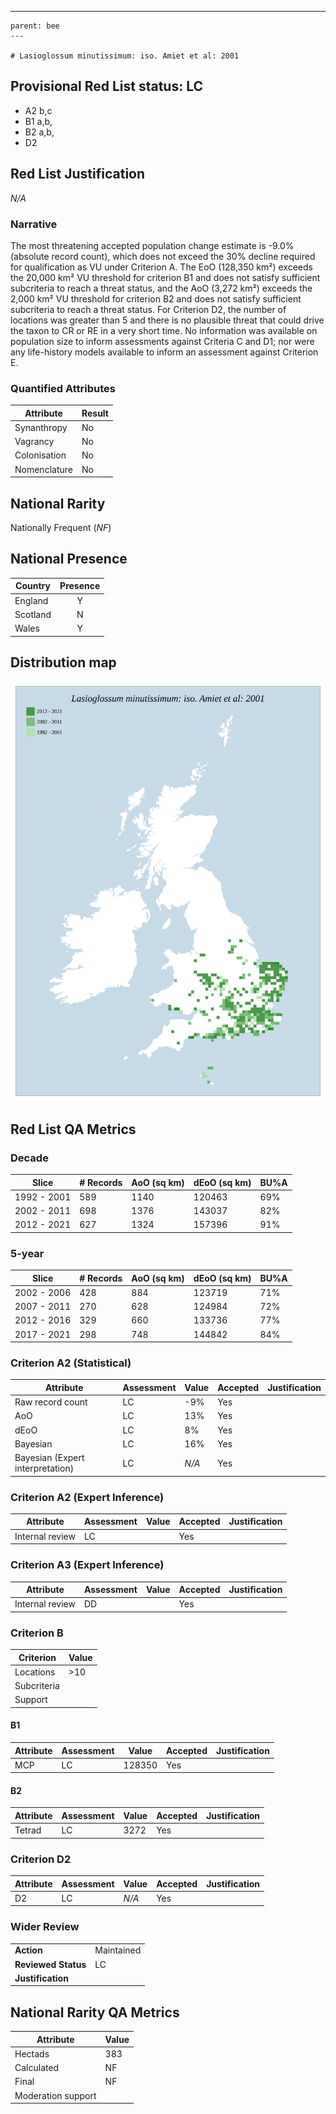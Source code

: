 ---
    parent: bee
    ---

    # Lasioglossum minutissimum: iso. Amiet et al: 2001

## Provisional Red List status: LC
- A2 b,c
- B1 a,b, 
- B2 a,b, 
- D2

## Red List Justification
*N/A*
### Narrative


The most threatening accepted population change estimate is -9.0% (absolute record count), which does not exceed the 30% decline required for qualification as VU under Criterion A. The EoO (128,350 km²) exceeds the 20,000 km² VU threshold for criterion B1 and does not satisfy sufficient subcriteria to reach a threat status, and the AoO (3,272 km²) exceeds the 2,000 km² VU threshold for criterion B2 and does not satisfy sufficient subcriteria to reach a threat status. For Criterion D2, the number of locations was greater than 5 and there is no plausible threat that could drive the taxon to CR or RE in a very short time. No information was available on population size to inform assessments against Criteria C and D1; nor were any life-history models available to inform an assessment against Criterion E.
### Quantified Attributes
|Attribute|Result|
|---|---|
|Synanthropy|No|
|Vagrancy|No|
|Colonisation|No|
|Nomenclature|No|


## National Rarity
Nationally Frequent (*NF*)

## National Presence
|Country|Presence
|---|:-:|
|England|Y|
|Scotland|N|
|Wales|Y|


## Distribution map
![](../map/133.svg)

## Red List QA Metrics
### Decade
| Slice | # Records | AoO (sq km) | dEoO (sq km) |BU%A |
|---|---|---|---|---|
|1992 - 2001|589|1140|120463|69%|
|2002 - 2011|698|1376|143037|82%|
|2012 - 2021|627|1324|157396|91%|
### 5-year
| Slice | # Records | AoO (sq km) | dEoO (sq km) |BU%A |
|---|---|---|---|---|
|2002 - 2006|428|884|123719|71%|
|2007 - 2011|270|628|124984|72%|
|2012 - 2016|329|660|133736|77%|
|2017 - 2021|298|748|144842|84%|
### Criterion A2 (Statistical)
|Attribute|Assessment|Value|Accepted|Justification
|---|---|---|---|---|
|Raw record count|LC|-9%|Yes||
|AoO|LC|13%|Yes||
|dEoO|LC|8%|Yes||
|Bayesian|LC|16%|Yes||
|Bayesian (Expert interpretation)|LC|*N/A*|Yes||
### Criterion A2 (Expert Inference)
|Attribute|Assessment|Value|Accepted|Justification
|---|---|---|---|---|
|Internal review|LC||Yes||
### Criterion A3 (Expert Inference)
|Attribute|Assessment|Value|Accepted|Justification
|---|---|---|---|---|
|Internal review|DD||Yes||
### Criterion B
|Criterion| Value|
|---|---|
|Locations|>10|
|Subcriteria||
|Support||
#### B1
|Attribute|Assessment|Value|Accepted|Justification
|---|---|---|---|---|
|MCP|LC|128350|Yes||
#### B2
|Attribute|Assessment|Value|Accepted|Justification
|---|---|---|---|---|
|Tetrad|LC|3272|Yes||
### Criterion D2
|Attribute|Assessment|Value|Accepted|Justification
|---|---|---|---|---|
|D2|LC|*N/A*|Yes||
### Wider Review
|  |  |
|---|---|
|**Action**|Maintained|
|**Reviewed Status**|LC|
|**Justification**||


## National Rarity QA Metrics
|Attribute|Value|
|---|---|
|Hectads|383|
|Calculated|NF|
|Final|NF|
|Moderation support||


